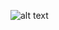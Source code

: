 ![alt text]([https://twitter.com/queporraehessa3/header_photo](https://pbs.twimg.com/profile_banners/1570992006020612097/1669316986/1500x500))
